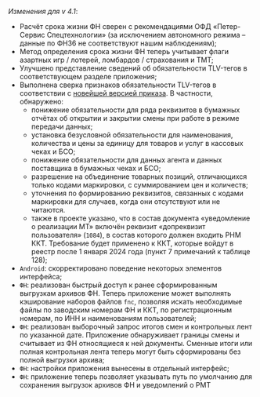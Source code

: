 _Изменения для v 4.1_:
- Расчёт срока жизни ФН сверен с рекомендациями ОФД «Петер-Сервис Спецтехнологии» (за исключением автономного режима – данные по ФН36 не соответствуют нашим наблюдениям);
- Метод определения срока жизни ФН теперь учитывает флаги азартных игр / лотерей, ломбардов / страхования и ТМТ;
- Улучшено представление сведений об обязательности TLV-тегов в соответствующем разделе приложения;
- Выполнена сверка признаков обязательности TLV-тегов в соответствии с [новейшей версией приказа](http://ivo.garant.ru/#/document/56949290/paragraph/1:2). В частности, обнаружено:
    - понижение обязательности для ряда реквизитов в бумажных отчётах об открытии и закрытии смены при работе в режиме передачи данных;
    - установка безусловной обязательности для наименования, количества и цены за единицу для товаров и услуг в кассовых чеках и БСО;
    - понижение обязательности для данных агента и данных поставщика в бумажных чеках и БСО;
    - разрешение на объединение товарных позиций, отличающихся только кодами маркировки, с суммированием цен и количеств;
    - уточнения по формированию реквизитов, связанных с кодами маркировки для случаев, когда они отсутствуют или не читаются.
    - также в проекте указано, что в состав документа «уведомление о реализации МТ» включён реквизит «допреквизит пользователя» (`1084`), в состав которого должен входить РНМ ККТ. Требование будет применено к ККТ, которые войдут в реестр после 1 января 2024 года (пункт 7 примечаний к таблице 128);
- `Android`: скорректировано поведение некоторых элементов интерфейса;
- `ФН`: реализован быстрый доступ к ранее сформированным выгрузкам архивов ФН. Теперь приложение может выполнять кэширование наборов файлов `fnc`, позволяя искать необходимые файлы по заводским номерам ФН и ККТ, по регистрационным номерам, по ИНН и наименованиям пользователей;
- `ФН`: реализован выборочный запрос итогов смен и контрольных лент по указанной дате. Приложение обнаруживает границы смены и считывает из ФН относящиеся к ней документы. Сменные итоги или полная контрольная лента теперь могут быть сформированы без полной выгрузки архива;
- `ФН`: настройки приложения вынесены в отдельный интерфейс;
- `ФН`: приложение теперь позволяет указывать путь по умолчанию  для сохранения выгрузок архивов ФН и уведомлений о РМТ
